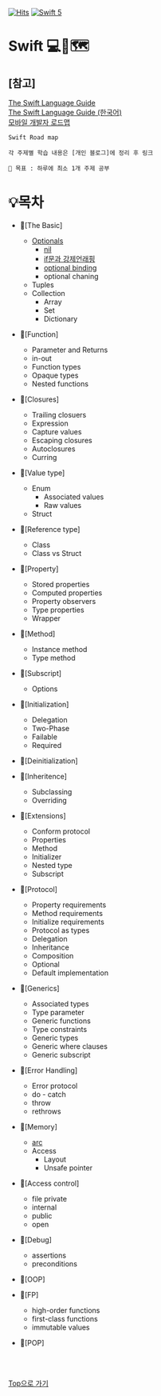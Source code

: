[![Hits](https://hits.seeyoufarm.com/api/count/incr/badge.svg?url=https%3A%2F%2Fgithub.com%2Fsweetfood-dev/Roadmap-Swift&count_bg=%23137CBD&title_bg=%23555555&icon=&icon_color=%23E7E7E7&title=hits&edge_flat=false)](https://hits.seeyoufarm.com) [![Swift 5](https://img.shields.io/badge/Swift-Lecture-orange.svg?style=flat)](https://swift.org)
# Swift 💻🧭🗺️ 
## [참고]
[The Swift Language Guide](https://docs.swift.org/swift-book/LanguageGuide/TheBasics.html)
<br>
[The Swift Language Guide (한국어)](https://jusung.gitbook.io/the-swift-language-guide/)
<br>
[모바일 개발자 로드맵](https://github.com/godrm/mobile-developer-roadmap)
<br>
```
Swift Road map

각 주제별 학습 내용은 [개인 블로그]에 정리 후 링크

🌟 목표 : 하루에 최소 1개 주제 공부
```

# 💡목차
- 🔗[The Basic]
  - [Optionals](https://sweetfood-dev.github.io/Optional/)
    - [nil](https://sweetfood-dev.github.io/Optional/)
    - [if문과 강제언래핑](https://sweetfood-dev.github.io/Optional2)
    - [optional binding](https://sweetfood-dev.github.io/Optional2)
    - optional chaning
  - Tuples
  - Collection
    - Array
    - Set
    - Dictionary

- 🔗[Function]
  - Parameter and Returns
  - in-out
  - Function types
  - Opaque types
  - Nested functions

- 🔗[Closures]
  - Trailing closuers
  - Expression
  - Capture values
  - Escaping closures
  - Autoclosures
  - Curring

- 🔗[Value type]
  - Enum
    - Associated values
    - Raw values
  - Struct

- 🔗[Reference type]
  - Class
  - Class vs Struct

- 🔗[Property]
  - Stored properties
  - Computed properties
  - Property observers
  - Type properties
  - Wrapper

- 🔗[Method]
  - Instance method
  - Type method

- 🔗[Subscript]
  - Options

- 🔗[Initialization]
  - Delegation
  - Two-Phase
  - Failable
  - Required

- 🔗[Deinitialization]
- 🔗[Inheritence]
  - Subclassing
  - Overriding
- 🔗[Extensions]
  - Conform protocol
  - Properties
  - Method
  - Initializer
  - Nested type
  - Subscript

- 🔗[Protocol]
  - Property requirements
  - Method requirements
  - Initialize requirements
  - Protocol as types
  - Delegation
  - Inheritance
  - Composition
  - Optional
  - Default implementation

- 🔗[Generics]
  - Associated types
  - Type parameter
  - Generic functions
  - Type constraints
  - Generic types
  - Generic where clauses
  - Generic subscript

- 🔗[Error Handling]
  - Error protocol
  - do - catch
  - throw
  - rethrows

- 🔗[Memory]
  - [arc](https://sweetfood-dev.github.io/swift/ARC/)
  - Access
    - Layout
    - Unsafe pointer

- 🔗[Access control]
  - file private
  - internal
  - public
  - open

- 🔗[Debug]
  - assertions
  - preconditions

- 🔗[OOP]
- 🔗[FP]
  - high-order functions
  - first-class functions
  - immutable values
- 🔗[POP]

<br>
<br>

[Top으로 가기](https://github.com/sweetfood-dev/Roadmap/blob/main/README.md#%EB%AA%A9%EC%B0%A8)
